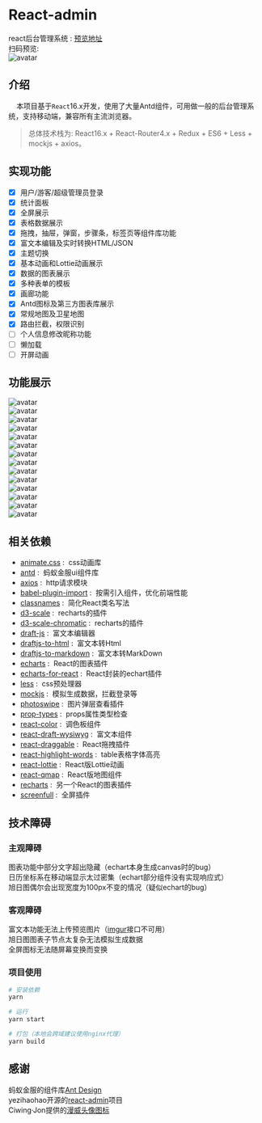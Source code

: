 
# React-admin

react后台管理系统 : [预览地址](https://fog3211.com/react-admin/build)  
扫码预览:  
![avatar](https://img.fog3211.com/1556718573.png)  

## 介绍

&nbsp; &nbsp; 本项目基于`React`16.x开发，使用了大量Antd组件，可用做一般的后台管理系统，支持移动端，兼容所有主流浏览器。  

> 总体技术栈为: React16.x + React-Router4.x + Redux + ES6 + Less + mockjs + axios。

## 实现功能

- [x] 用户/游客/超级管理员登录  
- [x] 统计面板  
- [x] 全屏展示  
- [x] 表格数据展示  
- [x] 拖拽，抽屉，弹窗，步骤条，标签页等组件库功能  
- [x] 富文本编辑及实时转换HTML/JSON  
- [x] 主题切换  
- [x] 基本动画和Lottie动画展示  
- [x] 数据的图表展示  
- [x] 多种表单的模板  
- [x] 画廊功能
- [x] Antd图标及第三方图表库展示  
- [x] 常规地图及卫星地图  
- [x] 路由拦截，权限识别  
- [ ] 个人信息修改昵称功能  
- [ ] 懒加载  
- [ ] 开屏动画  

## 功能展示

![avatar](https://img.fog3211.com/8U6EY4W5$I]6F`32_PWGN.png)  
![avatar](https://img.fog3211.com/{X1[XT}S~R613WHG1GLC5.png)  
![avatar](https://img.fog3211.com/~7QZN39H%7BS2%25HX%5DA78%7B%60OAE.png)  
![avatar](https://img.fog3211.com/~HS%5DBR%7BVO80FZ@4K5%258SZK.png)  
![avatar](https://img.fog3211.com/~RGK7%5B$YHP9%5DEBCCQ%25%25GCC.png)  
![avatar](https://img.fog3211.com/Q%5D%60WULP%7DS5W%25ID72NXLPPJ.png)  
![avatar](https://img.fog3211.com/OM}20NJQG}_[RKSJ6G1W1R8.png)  
![avatar](https://img.fog3211.com/G5A9L%25N~WJ65%7BAX%25ZSQQVE.png)  
![avatar](https://img.fog3211.com/OF`6Y7$Q65WAS]F}RVDHWQ.png)  
![avatar](https://img.fog3211.com/JB}D3VW_NRQX}LVOL80H[GG.png)  
![avatar](https://img.fog3211.com/ZJ5$7~P6QJ_}4C_`K@@N$HS.png)  
![avatar](https://img.fog3211.com/WBYGPWV@4Q4KRXVW08SNZQU.png)  
![avatar](https://img.fog3211.com/AXH5WZ7TQRS0BP~E5WKN~I.png)  
![avatar](https://img.fog3211.com/2O83BZ159_W%258J1SAYCCF.png)  

## 相关依赖

- [animate.css](https://github.com/daneden/animate.css) : &nbsp;css动画库  
- [antd](https://ant.design/index-cn) : &nbsp;蚂蚁金服ui组件库  
- [axios](https://github.com/axios/axios) : &nbsp;http请求模块  
- [babel-plugin-import](https://github.com/ant-design/babel-plugin-import) : &nbsp;按需引入组件，优化前端性能  
- [classnames](https://github.com/JedWatson/classnames) : &nbsp;简化React类名写法  
- [d3-scale](https://github.com/d3/d3-scale) : &nbsp;recharts的插件  
- [d3-scale-chromatic](https://github.com/d3/d3-scale-chromatic) : &nbsp;recharts的插件  
- [draft-js](https://github.com/facebook/draft-js) : &nbsp;富文本编辑器  
- [draftjs-to-html](https://github.com/jpuri/draftjs-to-html) : &nbsp;富文本转Html  
- [draftjs-to-markdown](https://github.com/jpuri/draftjs-to-markdown) : &nbsp;富文本转MarkDown  
- [echarts](https://github.com/apache/incubator-echarts) : &nbsp;React的图表插件  
- [echarts-for-react](https://github.com/hustcc/echarts-for-react) : &nbsp;React封装的echart插件  
- [less](https://github.com/less/less.js) : &nbsp;css预处理器  
- [mockjs](http://mockjs.com/) : &nbsp;模拟生成数据，拦截登录等  
- [photoswipe](https://github.com/dimsemenov/photoswipe) : &nbsp;图片弹层查看插件  
- [prop-types](https://github.com/facebook/prop-types) : &nbsp;props属性类型检查  
- [react-color](https://github.com/casesandberg/react-color) : &nbsp;调色板组件  
- [react-draft-wysiwyg](https://github.com/jpuri/react-draft-wysiwyg) : &nbsp;富文本组件  
- [react-draggable](https://github.com/mzabriskie/react-draggable) : &nbsp;React拖拽插件  
- [react-highlight-words](https://github.com/bvaughn/react-highlight-words) : &nbsp;table表格字体高亮  
- [react-lottie](https://github.com/chenqingspring/react-lottie) : &nbsp;React版Lottie动画  
- [react-qmap](https://github.com/yezihaohao/react-qmap) : &nbsp;React版地图组件  
- [recharts](https://github.com/recharts/recharts) : &nbsp;另一个React的图表插件  
- [screenfull](https://github.com/sindresorhus/screenfull.js/) : &nbsp;全屏插件  

## 技术障碍

### 主观障碍

图表功能中部分文字超出隐藏（echart本身生成canvas时的bug）  
日历坐标系在移动端显示太过密集（echart部分组件没有实现响应式）  
旭日图偶尔会出现宽度为100px不变的情况（疑似echart的bug）

### 客观障碍

富文本功能无法上传预览图片（[imgur](https://api.imgur.com/3/image)接口不可用）  
旭日图图表子节点太复杂无法模拟生成数据  
全屏图标无法随屏幕变换而变换

### 项目使用

``` bash
# 安装依赖
yarn  

# 运行
yarn start

# 打包（本地会跨域建议使用nginx代理）
yarn build
```

## 感谢

蚂蚁金服的组件库[Ant Design](https://ant.design/index-cn)  
yezihaohao开源的[react-admin](https://github.com/yezihaohao/react-admin)项目  
Ciwing·Jon提供的[漫威头像图标](https://www.iconfont.cn/collections/detail?cid=15515)
